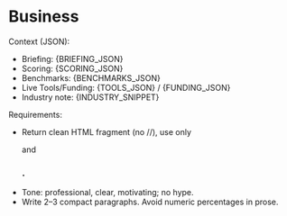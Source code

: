 # Business
Context (JSON):
- Briefing: {BRIEFING_JSON}
- Scoring: {SCORING_JSON}
- Benchmarks: {BENCHMARKS_JSON}
- Live Tools/Funding: {TOOLS_JSON} / {FUNDING_JSON}
- Industry note: {INDUSTRY_SNIPPET}

Requirements:
- Return clean HTML fragment (no <html>/<head>/<body>), use only <p> and <h3>.
- Tone: professional, clear, motivating; no hype.
- Write 2–3 compact paragraphs. Avoid numeric percentages in prose.
